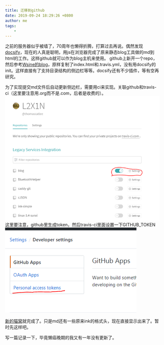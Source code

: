 ```yaml
---
title: 迁移到github
date: 2019-09-24 18:29:26 +0800
author: me
tags:
    - 
---
```


之前的服务器似乎被墙了，70周年也懒得折腾，打算过去再说。偶然发现[docsify](https://docsify.js.org/#/)，现在的人真是聪明，用js在浏览器完成了原来静态blog工具做的md到html的工作。这样github就可以作为blog主机来使用。
github上新开一个repo，然后参考[Wsine的blog](https://github.com/Wsine/blog)，原样复制了index.html和.travis.yml，没有用docsify的init。这样直接有了支持目录结构的侧边栏等等。docsify还有不少插件，等有空再研究。

为了实现提交md文件后自动更新侧边栏，需要用ci来实现。关联github和travis-ci（这里要注意用.org而不是.com，后者是收费的）。
![关联repo](_v_images/关联repo_1569320157_9093.png)
这里要注意，github里生成token，然后travis-ci里面设置一下GITHUB_TOKEN
![生成token](_v_images/生成token_1569320217_23869.png)

[新的猫窝](https://thomascatlee.github.io/blog/#/)就完成了。只是md还有一些原来ink的格式头，现在直接显示出来了。暂时先这样吧。

写一篇记录一下，毕竟懒癌晚期的我又有一年没有更新了。
